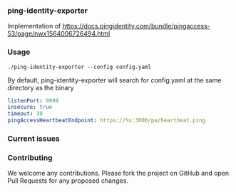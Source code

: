### ping-identity-exporter

Implementation of https://docs.pingidentity.com/bundle/pingaccess-53/page/nwx1564006726494.html


### Usage

```
./ping-identity-exporter --config config.yaml
```

By default, ping-identity-exporter will search for config.yaml at the same directory as the binary

```yml
listenPort: 9999
insecure: true
timeout: 30
pingAccessHeartbeatEndpoint: https://%s:3000/pa/heartbeat.ping
```


### Current issues


### Contributing

We welcome any contributions. Please fork the project on GitHub and open Pull Requests for any proposed changes.
